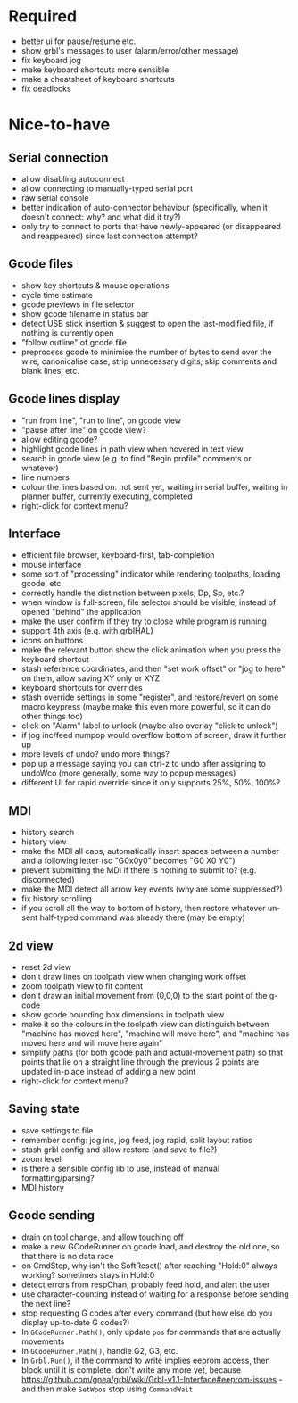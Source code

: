 # Required

 * better ui for pause/resume etc.
 * show grbl's messages to user (alarm/error/other message)
 * fix keyboard jog
 * make keyboard shortcuts more sensible
 * make a cheatsheet of keyboard shortcuts
 * fix deadlocks

# Nice-to-have

## Serial connection

 * allow disabling autoconnect
 * allow connecting to manually-typed serial port
 * raw serial console
 * better indication of auto-connector behaviour (specifically, when it doesn't connect: why? and what did it try?)
 * only try to connect to ports that have newly-appeared (or disappeared and reappeared) since last connection attempt?

## Gcode files

 * show key shortcuts & mouse operations
 * cycle time estimate
 * gcode previews in file selector
 * show gcode filename in status bar
 * detect USB stick insertion & suggest to open the last-modified file, if nothing is currently open
 * "follow outline" of gcode file
 * preprocess gcode to minimise the number of bytes to send over the wire, canonicalise case, strip unnecessary digits, skip comments and blank lines, etc.

## Gcode lines display
 * "run from line", "run to line", on gcode view
 * "pause after line" on gcode view?
 * allow editing gcode?
 * highlight gcode lines in path view when hovered in text view
 * search in gcode view (e.g. to find "Begin profile" comments or whatever)
 * line numbers
 * colour the lines based on: not sent yet, waiting in serial buffer, waiting in planner buffer, currently executing, completed
 * right-click for context menu?

## Interface

 * efficient file browser, keyboard-first, tab-completion
 * mouse interface
 * some sort of "processing" indicator while rendering toolpaths, loading gcode, etc.
 * correctly handle the distinction between pixels, Dp, Sp, etc.?
 * when window is full-screen, file selector should be visible, instead of opened "behind" the application
 * make the user confirm if they try to close while program is running
 * support 4th axis (e.g. with grblHAL)
 * icons on buttons
 * make the relevant button show the click animation when you press the keyboard shortcut
 * stash reference coordinates, and then "set work offset" or "jog to here" on them, allow saving XY only or XYZ
 * keyboard shortcuts for overrides
 * stash override settings in some "register", and restore/revert on some macro keypress (maybe make this even more powerful, so it can do other things too)
 * click on "Alarm" label to unlock (maybe also overlay "click to unlock")
 * if jog inc/feed numpop would overflow bottom of screen, draw it further up
 * more levels of undo? undo more things?
 * pop up a message saying you can ctrl-z to undo after assigning to undoWco (more generally, some way to popup messages)
 * different UI for rapid override since it only supports 25%, 50%, 100%?

## MDI

 * history search
 * history view
 * make the MDI all caps, automatically insert spaces between a number and a following letter (so "G0x0y0" becomes "G0 X0 Y0")
 * prevent submitting the MDI if there is nothing to submit to? (e.g. disconnected)
 * make the MDI detect all arrow key events (why are some suppressed?)
 * fix history scrolling
 * if you scroll all the way to bottom of history, then restore whatever un-sent half-typed command was already there (may be empty)

## 2d view

 * reset 2d view
 * don't draw lines on toolpath view when changing work offset
 * zoom toolpath view to fit content
 * don't draw an initial movement from (0,0,0) to the start point of the g-code
 * show gcode bounding box dimensions in toolpath view
 * make it so the colours in the toolpath view can distinguish between "machine has moved here", "machine will move here", and "machine has moved here and will move here again"
 * simplify paths (for both gcode path and actual-movement path) so that points that lie on a straight line through the previous 2 points are updated in-place instead of adding a new point
 * right-click for context menu?

## Saving state

 * save settings to file
 * remember config: jog inc, jog feed, jog rapid, split layout ratios
 * stash grbl config and allow restore (and save to file?)
 * zoom level
 * is there a sensible config lib to use, instead of manual formatting/parsing?
 * MDI history

## Gcode sending

 * drain on tool change, and allow touching off
 * make a new GCodeRunner on gcode load, and destroy the old one, so that there is no data race
 * on CmdStop, why isn't the SoftReset() after reaching "Hold:0" always working? sometimes stays in Hold:0
 * detect errors from respChan, probably feed hold, and alert the user
 * use character-counting instead of waiting for a response before sending the next line?
 * stop requesting G codes after every command (but how else do you display up-to-date G codes?)
 * In `GCodeRunner.Path()`, only update `pos` for commands that are actually movements
 * In `GCodeRunner.Path()`, handle G2, G3, etc.
 * In `Grbl.Run()`, if the command to write implies eeprom access, then block until it is complete, don't write any more yet, because https://github.com/gnea/grbl/wiki/Grbl-v1.1-Interface#eeprom-issues - and then make `SetWpos` stop using `CommandWait`
